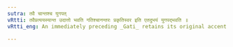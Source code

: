 ```yaml
---
sutra: तवै चान्तश्च युगपत्
vRtti: तवैप्रत्ययस्यान्त उदात्तो भवति गतिश्चानन्तरः प्रकृतिस्वर इति एतदुभयं युगपद्भवति ॥
vRtti_eng: An immediately preceding _Gati_ retains its original accent before an Infinitive in तवै (III. 4. 14) but whereby simultaneously the final has the acute as well.

---
```

